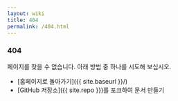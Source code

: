 ```yaml
---
layout: wiki
title: 404
permalink: /404.html
---
```


### 404

페이지를 찾을 수 없습니다. 아래 방법 중 하나를 시도해 보십시오.

* [홈페이지로 돌아가기]({{ site.baseurl }}/)
* [GitHub 저장소]({{ site.repo }})를 포크하여 문서 만들기